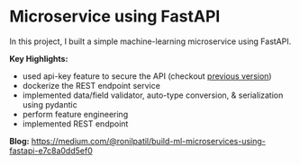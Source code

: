 Microservice using FastAPI
==============================

In this project, I built a simple machine-learning microservice using FastAPI. 

<b>Key Highlights:</b>
- used api-key feature to secure the API (checkout [previous version](https://github.com/ronylpatil/FastAPI/tree/9cc2619049a0aa8b5fca2122186b0ef9089a6d9c))
- dockerize the REST endpoint service
- implemented data/field validator, auto-type conversion, & serialization using pydantic
- perform feature engineering
- implemented REST endpoint 

<b>Blog:</b> https://medium.com/@ronilpatil/build-ml-microservices-using-fastapi-e7c8a0dd5ef0
